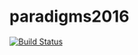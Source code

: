 # paradigms2016
[![Build Status](https://travis-ci.org/aliscafo/paradigms2016.svg?branch=master)](https://travis-ci.org/aliscafo/paradigms2016)

